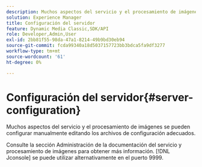 ```yaml
---
description: Muchos aspectos del servicio y el procesamiento de imágenes se pueden configurar manualmente editando los archivos de configuración adecuados.
solution: Experience Manager
title: Configuración del servidor
feature: Dynamic Media Classic,SDK/API
role: Developer,Admin,User
exl-id: 2bb81f55-98da-47a1-8214-49b9bd30eb94
source-git-commit: fcda99340a18d5037157723bb3bdca5fa9df3277
workflow-type: tm+mt
source-wordcount: '61'
ht-degree: 0%

---
```


# Configuración del servidor{#server-configuration}

Muchos aspectos del servicio y el procesamiento de imágenes se pueden configurar manualmente editando los archivos de configuración adecuados.

Consulte la sección Administración de la documentación del servicio y procesamiento de imágenes para obtener más información. [!DNL Jconsole] se puede utilizar alternativamente en el puerto 9999.
